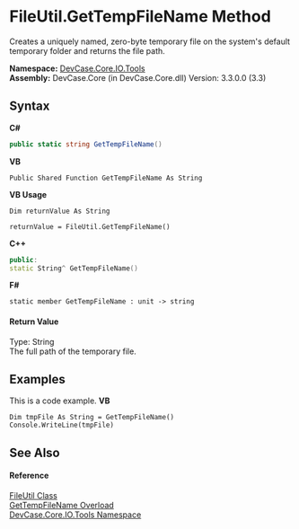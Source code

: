 # FileUtil.GetTempFileName Method 
 

Creates a uniquely named, zero-byte temporary file on the system's default temporary folder and returns the file path.

**Namespace:**&nbsp;<a href="N_DevCase_Core_IO_Tools">DevCase.Core.IO.Tools</a><br />**Assembly:**&nbsp;DevCase.Core (in DevCase.Core.dll) Version: 3.3.0.0 (3.3)

## Syntax

**C#**<br />
``` C#
public static string GetTempFileName()
```

**VB**<br />
``` VB
Public Shared Function GetTempFileName As String
```

**VB Usage**<br />
``` VB Usage
Dim returnValue As String

returnValue = FileUtil.GetTempFileName()
```

**C++**<br />
``` C++
public:
static String^ GetTempFileName()
```

**F#**<br />
``` F#
static member GetTempFileName : unit -> string 

```


#### Return Value
Type: String<br />The full path of the temporary file.

## Examples
This is a code example. 
**VB**<br />
``` VB
Dim tmpFile As String = GetTempFileName()
Console.WriteLine(tmpFile)
```


## See Also


#### Reference
<a href="T_DevCase_Core_IO_Tools_FileUtil">FileUtil Class</a><br /><a href="Overload_DevCase_Core_IO_Tools_FileUtil_GetTempFileName">GetTempFileName Overload</a><br /><a href="N_DevCase_Core_IO_Tools">DevCase.Core.IO.Tools Namespace</a><br />